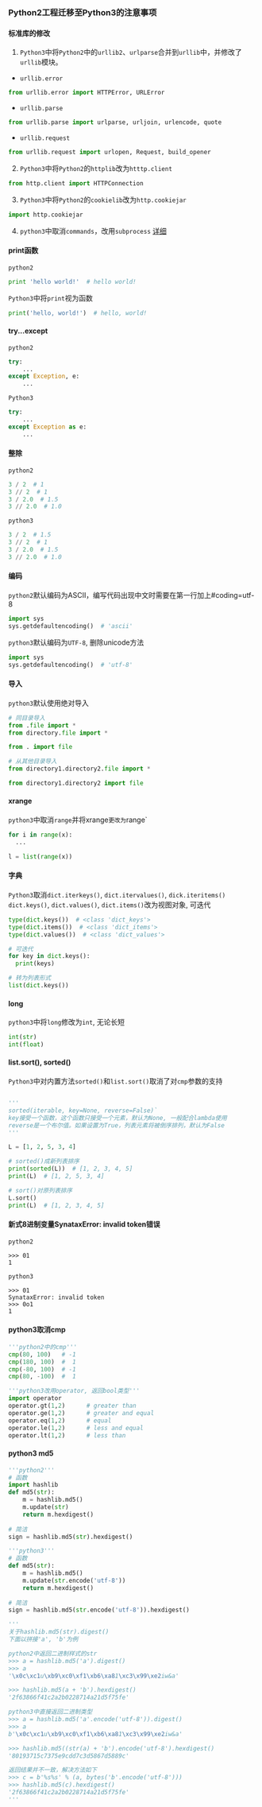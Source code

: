 ### Python2工程迁移至Python3的注意事项

#### 标准库的修改
1. `Python3`中将`Python2`中的`urllib2`、`urlparse`合并到`urllib`中，并修改了`urllib`模块。
* `urllib.error`
```python
from urllib.error import HTTPError, URLError
```
* `urllib.parse`
```python
from urllib.parse import urlparse, urljoin, urlencode, quote
```
* `urllib.request`
```python
from urllib.request import urlopen, Request, build_opener
```

2. `Python3`中将`Python2`的`httplib`改为`htttp.client`
```python
from http.client import HTTPConnection
```

3. `Python3`中将`Python2`的`cookielib`改为`http.cookiejar`
```python
import http.cookiejar
```

4. `python3`中取消`commands`，改用`subprocess`
[详细](https://www.cnblogs.com/zhming26/p/6283361.html)

#### print函数
`python2`
```python
print 'hello world!'  # hello world!
```
`Python3`中将`print`视为函数
```python
print('hello, world!')  # hello, world!
```

#### try...except
`python2`
```python
try:
    ...
except Exception, e:
    ...
```
`Python3`
```python
try:
    ...
except Exception as e:
    ...
```

#### 整除
`python2`
```python
3 / 2  # 1
3 // 2  # 1
3 / 2.0  # 1.5
3 // 2.0  # 1.0
```

`python3`
```python
3 / 2  # 1.5
3 // 2  # 1
3 / 2.0  # 1.5
3 // 2.0  # 1.0
```

#### 编码
`python2`默认编码为ASCII，编写代码出现中文时需要在第一行加上#coding=utf-8
```python
import sys
sys.getdefaultencoding()  # 'ascii'
```

`python3`默认编码为`UTF-8`, 删除unicode方法
```python
import sys
sys.getdefaultencoding()  # 'utf-8'
```

#### 导入
`python3`默认使用绝对导入
```python
# 同目录导入
from .file import *
from directory.file import *

from . import file

# 从其他目录导入
from directory1.directory2.file import *

from directory1.directory2 import file
```

#### xrange
`python3`中取消`range`并将xrange`更改为`range`
```python
for i in range(x):
  ...

l = list(range(x))
```

#### 字典
`Python3`取消`dict.iterkeys()`, `dict.itervalues()`, `dick.iteritems()`
`dict.keys()`, `dict.values()`, `dict.items()`改为视图对象, 可迭代
```python
type(dict.keys())  # <class 'dict_keys'>
type(dict.items())  # <class 'dict_items'>
type(dict.values())  # <class 'dict_values'>

# 可迭代
for key in dict.keys():
  print(keys)

# 转为列表形式
list(dict.keys())
```

#### long
`python3`中将`long`修改为`int`, 无论长短
```python
int(str)
int(float)
```

#### list.sort(), sorted()
`Python3`中对内置方法`sorted()`和`list.sort()`取消了对`cmp`参数的支持
```python

'''
sorted(iterable, key=None, reverse=False)`
key接受一个函数，这个函数只接受一个元素，默认为None, 一般配合lambda使用
reverse是一个布尔值。如果设置为True，列表元素将被倒序排列，默认为False
'''

L = [1, 2, 5, 3, 4]

# sorted()成新列表排序
print(sorted(L))  # [1, 2, 3, 4, 5]
print(L)  # [1, 2, 5, 3, 4]

# sort()对原列表排序
L.sort()
print(L)  # [1, 2, 3, 4, 5]
```

#### 新式8进制变量SynataxError: invalid token错误
`python2`
```
>>> 01
1
```

`python3`
```
>>> 01
SynataxError: invalid token
>>> 0o1
1
```

#### python3取消cmp
```python
'''python2中的cmp'''
cmp(80, 100)   # -1
cmp(180, 100)  #  1
cmp(-80, 100)  # -1
cmp(80, -100)  #  1

'''python3改用operator, 返回bool类型'''
import operator
operator.gt(1,2)      # greater than
operator.ge(1,2)      # greater and equal
operator.eq(1,2)      # equal
operator.le(1,2)      # less and equal
operator.lt(1,2)      # less than
```

#### python3 md5
```python
'''python2'''
# 函数
import hashlib
def md5(str):
    m = hashlib.md5()
    m.update(str)
    return m.hexdigest()
    
# 简洁
sign = hashlib.md5(str).hexdigest()

'''python3'''
# 函数
def md5(str):
    m = hashlib.md5()
    m.update(str.encode('utf-8'))
    return m.hexdigest()
    
# 简洁
sign = hashlib.md5(str.encode('utf-8')).hexdigest()

'''
关于hashlib.md5(str).digest()
下面以拼接'a', 'b'为例

python2中返回二进制样式的str
>>> a = hashlib.md5('a').digest()
>>> a
'\x0c\xc1u\xb9\xc0\xf1\xb6\xa81\xc3\x99\xe2iw&a'

>>> hashlib.md5(a + 'b').hexdigest()
'2f63866f41c2a2b0228714a21d5f75fe'

python3中直接返回二进制类型
>>> a = hashlib.md5('a'.encode('utf-8')).digest()
>>> a
b'\x0c\xc1u\xb9\xc0\xf1\xb6\xa81\xc3\x99\xe2iw&a'

>>> hashlib.md5((str(a) + 'b').encode('utf-8').hexdigest()
'80193715c7375e9cdd7c3d5867d5889c'

返回结果并不一致，解决方法如下
>>> c = b'%s%s' % (a, bytes('b'.encode('utf-8')))
>>> hashlib.md5(c).hexdigest()
'2f63866f41c2a2b0228714a21d5f75fe'
'''
```
